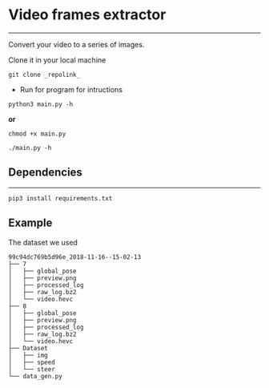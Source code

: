 # Video frames extractor
---
Convert your video to a series of images.

Clone it in your local machine
```
git clone _repolink_
```
* Run for program for intructions
```
python3 main.py -h
```
**or**
```
chmod +x main.py
```
```
./main.py -h
```

## Dependencies
---

```
pip3 install requirements.txt
```
## Example
The dataset we used 
```
99c94dc769b5d96e_2018-11-16--15-02-13
├── 7
│   ├── global_pose
│   ├── preview.png
│   ├── processed_log
│   ├── raw_log.bz2
│   └── video.hevc
├── 8
│   ├── global_pose
│   ├── preview.png
│   ├── processed_log
│   ├── raw_log.bz2
│   └── video.hevc
├── Dataset
│   ├── img
│   ├── speed
│   └── steer
└── data_gen.py
```
